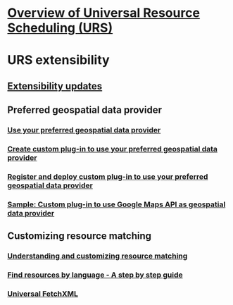 # [Overview of Universal Resource Scheduling (URS)](schedule-anything-with-universal-resource-scheduling.md)
# URS extensibility
## [Extensibility updates](developer/extensibility-release-notes.md)
## Preferred geospatial data provider
### [Use your preferred geospatial data provider](developer/use-preferred-geospatial-data-provider.md)
### [Create custom plug-in to use your preferred geospatial data provider](developer/create-custom-plugin-preferred-geospatial-data-provider.md)
### [Register and deploy custom plug-in to use your preferred geospatial data provider](developer/register-deploy-custom-plugin-preferred-geospatial-data-provider.md)
### [Sample: Custom plug-in to use Google Maps API as geospatial data provider](developer/sample-custom-plugin-google-geospatial-data-provider.md)
## Customizing resource matching
### [Understanding and customizing resource matching](developer/understanding-and-customizing-resource-matching-in-urs.md)
### [Find resources by language - A step by step guide](developer/extending-urs-step-by-step.md)
### [Universal FetchXML](developer/universal-fetchxml.md)


